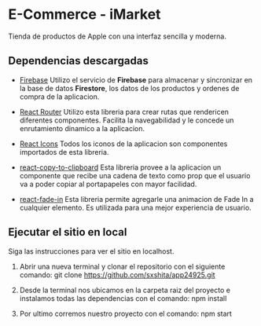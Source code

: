 # E-Commerce - iMarket

Tienda de productos de Apple con una interfaz sencilla y moderna.

## Dependencias descargadas

* [Firebase](https://firebase.google.com)
Utilizo el servicio de **Firebase** para almacenar y sincronizar en la base de datos **Firestore**, los datos de los productos y ordenes de compra de la aplicacion.

* [React Router](https://reactrouter.com/docs/en/v6)
Utilizo esta libreria para crear rutas que rendericen diferentes componentes. Facilita la navegabilidad y le concede un enrutamiento dinamico a la aplicacion.

* [React Icons](https://react-icons.github.io/react-icons/)
Todos los iconos de la aplicacion son componentes importados de esta libreria.

* [react-copy-to-clipboard](https://www.npmjs.com/package/react-copy-to-clipboard)
Esta libreria provee a la aplicacion un componente que recibe una cadena de texto como prop que el usuario va a poder copiar al portapapeles con mayor facilidad.

* [react-fade-in](https://www.npmjs.com/package/react-fade-in)
Esta libreria permite agregarle una animacion de Fade In a cualquier elemento. Es utilizada para una mejor experiencia de usuario.

## Ejecutar el sitio en local
Siga las instrucciones para ver el sitio en localhost.

1. Abrir una nueva terminal y clonar el repositorio con el siguiente comando:
    git clone https://github.com/sxshita/app24925.git

2. Desde la terminal nos ubicamos en la carpeta raiz del proyecto e instalamos todas las dependencias con el comando:
    npm install

3. Por ultimo corremos nuestro proyecto con el comando:
    npm start




